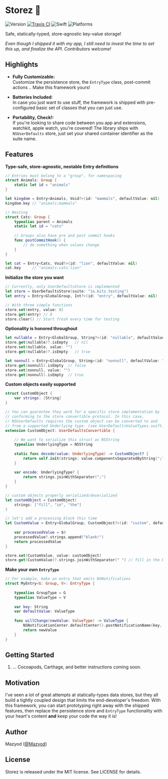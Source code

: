 
# Storez :floppy_disk:

![Version](https://img.shields.io/badge/version-prerelease-orange.svg)
[![Travis CI](https://travis-ci.org/SwiftKitz/Storez.svg?branch=master)](https://travis-ci.org/SwiftKitz/Storez)
![Swift](https://img.shields.io/badge/swift-2.1-blue.svg)
![Platforms](https://img.shields.io/badge/platform-ios%20%7C%20osx%20%7C%20watchos%20%7C%20tvos-lightgrey.svg)

Safe, statically-typed, store-agnostic key-value storage!

_Even though I shipped it with my app, I still need to invest the time to set this up, and finalize the API. Contributors welcome!_

## Highlights

+ __Fully Customizable:__<br />
Customize the persistence store, the `EntryType` class, post-commit actions .. Make this framework yours!

+ __Batteries Included__:<br />
In case you just want to use stuff, the framework is shipped with pre-configured basic set of classes that you can just use.

+ __Portability, Check!:__<br />
If you're looking to share code between you app and extensions, watchkit, apple watch, you're covered! The library ships with `NSUserDefaults` store, just set your shared container identifier as the suite name.

## Features

__Type-safe, store-agnostic, nestable Entry definitions__

```swift
// Entries must belong to a "group", for namespacing
struct Animals: Group {
    static let id = "animals"
}

let kingdom = Entry<Animals, Void?>(id: "mammals", defaultValue: nil)
kingdom.key // "animals:mammals"

// Nesting
struct Cats: Group {
    typealias parent = Animals
    static let id = "cats"
    
    // Groups also have pre and post commit hooks
    func postCommitHook() {
        // do something when values change
    }
}

let cat = Entry<Cats, Void?>(id: "lion", defaultValue: nil)
cat.key     // "animals:cats:lion"
```

__Initialize the store you want__

```swift
// Currently, only UserDefaultsStore is implemented
let store = UserDefaultsStore(suite: "io.kitz.testing")
let entry = Entry<GlobalGroup, Int?>(id: "entry", defaultValue: nil)

// With three simple functions
store.set(entry, value: 8)
store.get(entry) // 8
store.clear() // Start fresh every time for testing
```

__Optionality is honored throughout__

```swift
let nullable = Entry<GlobalGroup, String?>(id: "nullable", defaultValue: nil)
store.get(nullable)?.isEmpty   // nil
store.set(nullable, value: "")
store.get(nullable)?.isEmpty   // true

let nonnull = Entry<GlobalGroup, String>(id: "nonnull", defaultValue: "!")
store.get(nonnull).isEmpty  // false
store.set(nonnull, value: "")
store.get(nonnull).isEmpty  // true
```

__Custom objects easily supported__

```swift
struct CustomObject {
    var strings: [String]
}

// You can guarentee they work for a specific store implementation by
// conforming to the store convertible protocol. In this case,
// NSUserDefaults requires the custom object can be converted to and 
// from a supported Underlying type. (see UserDefaultsValueTypes.swift)
extension CustomObject: UserDefaultsConvertible {
    
    // We want to serialize this struct as NSString
    typealias UnderlyingType = NSString
    
    static func decode(value: UnderlyingType) -> CustomObject? {
        return self.init(strings: value.componentsSeparatedByString(";"))
    }
    
    var encode: UnderlyingType? {
        return strings.joinWithSeparator(";")
    }
}

// custom objects properly serialized/deserialized
let customObject = CustomObject(
    strings: ["fill", "in", "the"]
)

// let's add a processing block this time
let CustomValue = Entry<GlobalGroup, CustomObject?>(id: "custom", defaultValue: nil) {
    
    var processedValue = $0
    processedValue?.strings.append("blank!")
    return processedValue
}

store.set(CustomValue, value: customObject)
store.get(CustomValue)?.strings.joinWithSeparator(" ") // fill in the blank!
```

__Make your own `EntryType`__

```swift
// For example, make an entry that emits NSNotifications
struct MyEntry<G: Group, V>: EntryType {
    
    typealias GroupType = G
    typealias ValueType = V
    
    var key: String
    var defaultValue: ValueType
    
    func willChange(newValue: ValueType) -> ValueType {
        NSNotificationCenter.defaultCenter().postNotificationName(key, object: nil)
        return newValue
    }
}
```

## Getting Started

1. ... Cocoapods, Carthage, and better instructions coming soon.

## Motivation

I've seen a lot of great attempts at statically-types data stores, but they all build a tightly coupled design that limits the end-developer's freedom. With this framework, you can start prototyping right away with the shipped features, then replace the persistence store and `EntryType` functionality with your heart's content __and__ keep your code the way it is!

## Author

Mazyod ([@Mazyod](http://twitter.com/mazyod))

## License

Storez is released under the MIT license. See LICENSE for details.
